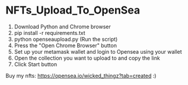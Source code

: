 # NFTs_Upload_To_OpenSea


1. Download Python and Chrome browser 
2. pip install -r requirements.txt
5. python openseaupload.py (Run the script)
7. Press the "Open Chrome Browser" button
8. Set up your metamask wallet and login to Opensea using your wallet
9. Open the collection you want to upload to and copy the link
12. Click Start button



Buy my nfts: https://opensea.io/wicked_thingz?tab=created :) 
